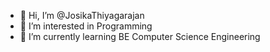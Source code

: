 - 👋 Hi, I’m @JosikaThiyagarajan
- 👀 I’m interested in Programming
- 🌱 I’m currently learning BE Computer Science Engineering

<!---
JosikaThiyagarajan/JosikaThiyagarajan is a ✨ special ✨ repository because its `README.md` (this file) appears on your GitHub profile.
You can click the Preview link to take a look at your changes.
--->
